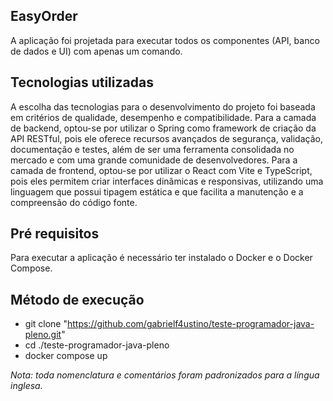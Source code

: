 ## EasyOrder

A aplicação foi projetada para executar todos os componentes (API, banco de dados e UI) com apenas um comando.

## Tecnologias utilizadas

A escolha das tecnologias para o desenvolvimento do projeto foi baseada em critérios de qualidade, desempenho e
compatibilidade. Para a camada de backend, optou-se por utilizar o Spring como framework de criação da API RESTful, pois
ele oferece recursos avançados de segurança, validação, documentação e testes, além de ser uma ferramenta consolidada no
mercado e com uma grande comunidade de desenvolvedores. Para a camada de frontend, optou-se por utilizar o React com
Vite e TypeScript, pois eles permitem criar interfaces dinâmicas e responsivas, utilizando uma linguagem que possui
tipagem estática e que facilita a manutenção e a compreensão do código fonte.

## Pré requisitos

Para executar a aplicação é necessário ter instalado o Docker e o Docker Compose.

## Método de execução

- git clone "https://github.com/gabrielf4ustino/teste-programador-java-pleno.git"
- cd ./teste-programador-java-pleno
- docker compose up

*Nota: toda nomenclatura e comentários foram padronizados para a língua inglesa.*
